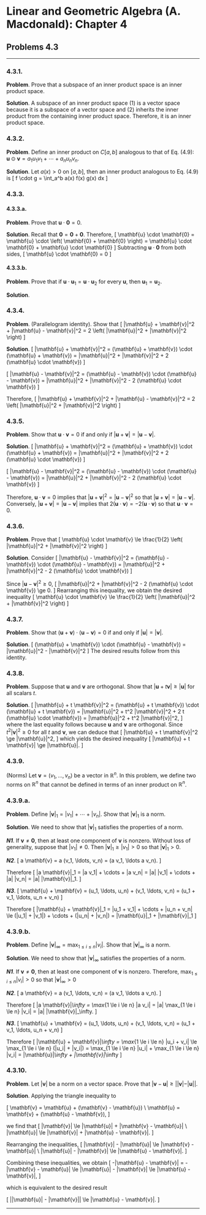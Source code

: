 Linear and Geometric Algebra (A. Macdonald): Chapter 4
======================================================

## Problems 4.3

-------------------------------------------------------------------------------

### 4.3.1.

__Problem__. Prove that a subspace of an inner product space is an inner
product space.

__Solution__. A subspace of an inner product space (1) is a vector space
because it is a subspace of a vector space and (2) inherits the inner product
from the containing inner product space. Therefore, it is an inner product
space.

### 4.3.2.

__Problem__. Define an inner product on $C[a, b]$ analogous to that of
Eq. (4.9): $\mathbf{u} \odot \mathbf{v} = a_1 u_1 v_1 + \cdots + a_n u_n v_n$.

__Solution__. Let $a(x) > 0$ on $[a, b]$, then an inner product analogous to
Eq. (4.9) is
\[
f \cdot g = \int_a^b a(x) f(x) g(x) dx
\]

### 4.3.3.

#### 4.3.3.a.

__Problem__. Prove that $\mathbf{u} \cdot \mathbf{0} = 0$.

__Solution__. Recall that $\mathbf{0} = \mathbf{0} + \mathbf{0}$. Therefore,
\[
\mathbf{u} \cdot \mathbf{0}
= \mathbf{u} \cdot \left( \mathbf{0} + \mathbf{0} \right)
= \mathbf{u} \cdot \mathbf{0} + \mathbf{u} \cdot \mathbf{0}
\]
Subtracting $\mathbf{u} \cdot \mathbf{0}$ from both sides,
\[
\mathbf{u} \cdot \mathbf{0} = 0
\]

#### 4.3.3.b.

__Problem__. Prove that if
$\mathbf{u} \cdot \mathbf{u}_1 = \mathbf{u} \cdot \mathbf{u}_2$ for every
$\mathbf{u}$, then $\mathbf{u}_1 = \mathbf{u}_2$.

__Solution__.

### 4.3.4.

__Problem__. (Parallelogram identity). Show that
\[
|\mathbf{u} + \mathbf{v}|^2 + |\mathbf{u} - \mathbf{v}|^2 =
2 \left( |\mathbf{u}|^2 + |\mathbf{v}|^2 \right)
\]

__Solution__.
\[
|\mathbf{u} + \mathbf{v}|^2
= (\mathbf{u} + \mathbf{v}) \cdot (\mathbf{u} + \mathbf{v})
= |\mathbf{u}|^2 + |\mathbf{v}|^2 + 2 (\mathbf{u} \cdot \mathbf{v})
\]

\[
|\mathbf{u} - \mathbf{v}|^2
= (\mathbf{u} - \mathbf{v}) \cdot (\mathbf{u} - \mathbf{v})
= |\mathbf{u}|^2 + |\mathbf{v}|^2 - 2 (\mathbf{u} \cdot \mathbf{v})
\]

Therefore,
\[
|\mathbf{u} + \mathbf{v}|^2 + |\mathbf{u} - \mathbf{v}|^2
= 2 \left( |\mathbf{u}|^2 + |\mathbf{v}|^2 \right)
\]

### 4.3.5.

__Problem__. Show that $\mathbf{u} \cdot \mathbf{v} = 0$ if and only if
$|\mathbf{u} + \mathbf{v}| = |\mathbf{u} - \mathbf{v}|$.

__Solution__.
\[
|\mathbf{u} + \mathbf{v}|^2
= (\mathbf{u} + \mathbf{v}) \cdot (\mathbf{u} + \mathbf{v})
= |\mathbf{u}|^2 + |\mathbf{v}|^2 + 2 (\mathbf{u} \cdot \mathbf{v})
\]

\[
|\mathbf{u} - \mathbf{v}|^2
= (\mathbf{u} - \mathbf{v}) \cdot (\mathbf{u} - \mathbf{v})
= |\mathbf{u}|^2 + |\mathbf{v}|^2 - 2 (\mathbf{u} \cdot \mathbf{v})
\]

Therefore, $\mathbf{u} \cdot \mathbf{v} = 0$ implies that
$|\mathbf{u} + \mathbf{v}|^2 = |\mathbf{u} - \mathbf{v}|^2$ so that
$|\mathbf{u} + \mathbf{v}| = |\mathbf{u} - \mathbf{v}|$. Conversely,
$|\mathbf{u} + \mathbf{v}| = |\mathbf{u} - \mathbf{v}|$ implies that
$2 (\mathbf{u} \cdot \mathbf{v}) = -2 (\mathbf{u} \cdot \mathbf{v})$
so that $\mathbf{u} \cdot \mathbf{v} = 0$.

### 4.3.6.

__Problem__. Prove that
\[
\mathbf{u} \cdot \mathbf{v}
\le \frac{1}{2} \left( |\mathbf{u}|^2 + |\mathbf{v}|^2 \right)
\]

__Solution__. Consider
\[
|\mathbf{u} - \mathbf{v}|^2
= (\mathbf{u} - \mathbf{v}) \cdot (\mathbf{u} - \mathbf{v})
= |\mathbf{u}|^2 + |\mathbf{v}|^2 - 2 (\mathbf{u} \cdot \mathbf{v})
\]

Since $|\mathbf{u} - \mathbf{v}|^2 \ge 0$,
\[
|\mathbf{u}|^2 + |\mathbf{v}|^2 - 2 (\mathbf{u} \cdot \mathbf{v}) \ge 0.
\]
Rearranging this inequality, we obtain the desired inequality
\[
\mathbf{u} \cdot \mathbf{v}
\le \frac{1}{2} \left( |\mathbf{u}|^2 + |\mathbf{v}|^2 \right)
\]

### 4.3.7.

__Problem__. Show that
$(\mathbf{u} + \mathbf{v}) \cdot (\mathbf{u} - \mathbf{v}) = 0$ if and only if
$|\mathbf{u}| = |\mathbf{v}|$.

__Solution__.
\[
(\mathbf{u} + \mathbf{v}) \cdot (\mathbf{u} - \mathbf{v})
= |\mathbf{u}|^2 - |\mathbf{v}|^2
\]
The desired results follow from this identity.

### 4.3.8.

__Problem__. Suppose that $\mathbf{u}$ and $\mathbf{v}$ are orthogonal. Show
that $|\mathbf{u} + t \mathbf{v}| \ge |\mathbf{u}|$ for all scalars $t$.

__Solution__.
\[
|\mathbf{u} + t \mathbf{v}|^2
= (\mathbf{u} + t \mathbf{v}) \cdot (\mathbf{u} + t \mathbf{v})
= |\mathbf{u}|^2 + t^2 |\mathbf{v}|^2 + 2 t (\mathbf{u} \cdot \mathbf{v})
= |\mathbf{u}|^2 + t^2 |\mathbf{v}|^2,
\]
where the last equality follows because $\mathbf{u}$ and $\mathbf{v}$ are
orthogonal. Since $t^2 |\mathbf{v}|^2 \ge 0$ for all $t$ and $\mathbf{v}$,
we can deduce that
\[
|\mathbf{u} + t \mathbf{v}|^2 \ge |\mathbf{u}|^2,
\]
which yields the desired inequality
\[
|\mathbf{u} + t \mathbf{v}| \ge |\mathbf{u}|.
\]

### 4.3.9.

(Norms) Let $\mathbf{v} = (v_1, \ldots, v_n)$ be a vector in $\mathbb{R}^n$.
In this problem, we define two norms on $\mathbb{R}^n$ that cannot be defined
in terms of an inner product on $\mathbb{R}^n$.

### 4.3.9.a.

__Problem__. Define $|\mathbf{v}|_1 = |v_1| + \cdots + |v_n|$. Show that
$|\mathbf{v}|_1$ is a norm.

__Solution__. We need to show that $|\mathbf{v}|_1$ satisfies the properties
of a norm.

___N1___. If $\mathbf{v} \ne \mathbf{0}$, then at least one component of
$\mathbf{v}$ is nonzero. Without loss of generality, suppose that
$|v_1| \ne 0$. Then $|\mathbf{v}|_1 \ge |v_1| > 0$ so that
$|\mathbf{v}|_1 > 0$.

___N2___.
\[
  a \mathbf{v} = a (v_1, \ldots, v_n) = (a v_1, \ldots a v_n).
\]

Therefore
\[
|a \mathbf{v}|_1 = |a v_1| + \cdots + |a v_n|
                 = |a| |v_1| + \cdots + |a| |v_n| = |a| |\mathbf{v}|_1.
\]

___N3___.
\[
\mathbf{u} + \mathbf{v} = (u_1, \ldots, u_n) + (v_1, \ldots, v_n)
                        = (u_1 + v_1, \ldots, u_n + v_n)
\]

Therefore
\[
|\mathbf{u} + \mathbf{v}|_1
= |u_1 + v_1| + \cdots + |u_n + v_n|
\le (|u_1| + |v_1|) + \cdots + (|u_n| + |v_n|)
= |\mathbf{u}|_1 + |\mathbf{v}|_1
\]

### 4.3.9.b.

__Problem__. Define $|\mathbf{v}|_\infty = \max_{1 \le i \le n} |v_i|$. Show
that $|\mathbf{v}|_\infty$ is a norm.

__Solution__. We need to show that $|\mathbf{v}|_\infty$ satisfies the
properties of a norm.

___N1___. If $\mathbf{v} \ne \mathbf{0}$, then at least one component of
$\mathbf{v}$ is nonzero. Therefore, $\max_{1 \le i \le n} |v_i| > 0$ so that
$|\mathbf{v}|_\infty > 0$

___N2___.
\[
  a \mathbf{v} = a (v_1, \ldots, v_n) = (a v_1, \ldots a v_n).
\]

Therefore
\[
|a \mathbf{v}|_\infty = \max_{1 \le i \le n} |a v_i|
                 = |a| \max_{1 \le i \le n} |v_i| = |a| |\mathbf{v}|_\infty.
\]

___N3___.
\[
\mathbf{u} + \mathbf{v} = (u_1, \ldots, u_n) + (v_1, \ldots, v_n)
                        = (u_1 + v_1, \ldots, u_n + v_n)
\]

Therefore
\[
|\mathbf{u} + \mathbf{v}|_\infty
= \max_{1 \le i \le n} |u_i + v_i|
\le \max_{1 \le i \le n} (|u_i| + |v_i|)
= \max_{1 \le i \le n} |u_i| + \max_{1 \le i \le n} |v_i|
= |\mathbf{u}|_\infty + |\mathbf{v}|_\infty
\]

### 4.3.10.

__Problem__. Let $|\mathbf{v}|$ be a norm on a vector space. Prove that
$|\mathbf{v} - \mathbf{u}| \ge ||\mathbf{v}| - |\mathbf{u}||$.

__Solution__. Applying the triangle inequality to

\[
\mathbf{v} = \mathbf{u} + (\mathbf{v} - \mathbf{u}) \\
\mathbf{u} = \mathbf{v} + (\mathbf{u} - \mathbf{v}),
\]

we find that
\[
|\mathbf{v}| \le |\mathbf{u}| + |\mathbf{v} - \mathbf{u}| \\
|\mathbf{u}| \le |\mathbf{v}| + |\mathbf{u} - \mathbf{v}|.
\]

Rearranging the inequalities,
\[
|\mathbf{v}| - |\mathbf{u}| \le |\mathbf{v} - \mathbf{u}| \\
|\mathbf{u}| - |\mathbf{v}| \le |\mathbf{u} - \mathbf{v}|.
\]

Combining these inequalities, we obtain
\[
-|\mathbf{u} - \mathbf{v}| = -|\mathbf{v} - \mathbf{u}|
\le |\mathbf{u}| - |\mathbf{v}|
\le |\mathbf{u} - \mathbf{v}|,
\]

which is equivalent to the desired result

\[
||\mathbf{u}| - |\mathbf{v}|| \le |\mathbf{u} - \mathbf{v}|.
\]

-------------------------------------------------------------------------------
